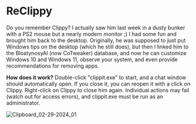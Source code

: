 # ReClippy

Do you remember Clippy? I actually saw him last week in a dusty bunker with a PS2 mouse but a nearly modern monitor ;)  I had some fun and brought him back to the desktop. Originally, he was supposed to just put Windows tips on the desktop (which he still does), but then I linked him to the BloatynosyAI (now CoTweaker) database, and now he can customize Windows 10 and Windows 11, observe your system, and even provide recommendations for removing apps. 

**How does it work?**
Double-click "clippit.exe" to start, and a chat window should automatically open. If you close it, you can reopen it with a click on Clippy. Right-click on Clippy to close him again.
Individual actions may fail (watch out for access errors), and clippit.exe must be run as an administrator.

![Clipboard_02-29-2024_01](https://github.com/builtbybel/ReClippy/assets/57478606/df552b3b-8cee-4af0-b575-22232e18972b)
